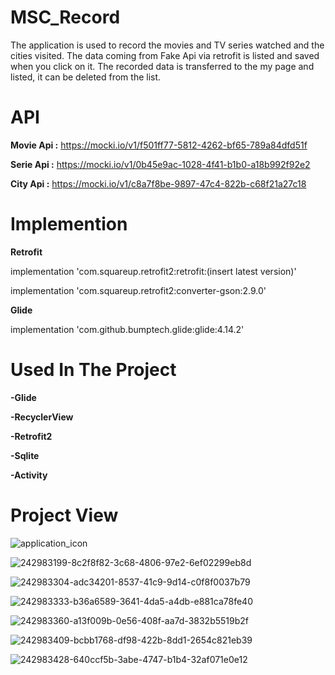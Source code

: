 # MSC_Record
The application is used to record the movies and TV series watched and the cities visited. The data coming from Fake Api via retrofit is listed and saved when you click on it. The recorded data is transferred to the my page and listed, it can be deleted from the list.
# API
**Movie Api :** https://mocki.io/v1/f501ff77-5812-4262-bf65-789a84dfd51f

**Serie Api :** https://mocki.io/v1/0b45e9ac-1028-4f41-b1b0-a18b992f92e2

**City Api :** https://mocki.io/v1/c8a7f8be-9897-47c4-822b-c68f21a27c18
# Implemention
**Retrofit**

implementation 'com.squareup.retrofit2:retrofit:(insert latest version)'

implementation 'com.squareup.retrofit2:converter-gson:2.9.0'

**Glide**

implementation 'com.github.bumptech.glide:glide:4.14.2'

# Used In The Project
**-Glide**

**-RecyclerView**

**-Retrofit2**

**-Sqlite**

**-Activity**

# Project View

![application_icon](https://github.com/epsilons42/MSC_Record/assets/120338137/bb8e9079-dcc3-4704-b438-331e4e5566b6)

![242983199-8c2f8f82-3c68-4806-97e2-6ef02299eb8d](https://github.com/epsilons42/MSC_Record/assets/120338137/90637aaa-eeb6-4ff5-b67b-c8d379e980e1)

![242983304-adc34201-8537-41c9-9d14-c0f8f0037b79](https://github.com/epsilons42/MSC_Record/assets/120338137/572694d4-e8c1-43bf-b515-edfbf5422f4a)

![242983333-b36a6589-3641-4da5-a4db-e881ca78fe40](https://github.com/epsilons42/MSC_Record/assets/120338137/b135189b-d3c8-470b-b623-c42ae8324a45)

![242983360-a13f009b-0e56-408f-aa7d-3832b5519b2f](https://github.com/epsilons42/MSC_Record/assets/120338137/28a3c4c7-0010-4366-adff-6b9f204b60d8)

![242983409-bcbb1768-df98-422b-8dd1-2654c821eb39](https://github.com/epsilons42/MSC_Record/assets/120338137/aa5a6fe9-e052-4428-8cb9-605786b42578)

![242983428-640ccf5b-3abe-4747-b1b4-32af071e0e12](https://github.com/epsilons42/MSC_Record/assets/120338137/72002891-6ecc-462e-becc-010b00879bb4)
